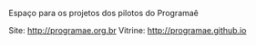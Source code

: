 Espaço para os projetos dos pilotos do Programaê

Site: http://programae.org.br
Vitrine: http://programae.github.io

